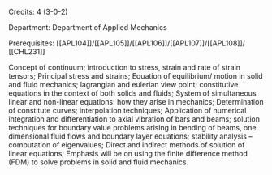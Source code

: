 Credits: 4 (3-0-2)

Department: Department of Applied Mechanics

Prerequisites: [[APL104]]/[[APL105]]/[[APL106]]/[[APL107]]/[[APL108]]/ [[CHL231]]

Concept of continuum; introduction to stress, strain and rate of strain tensors; Principal stress and strains; Equation of equilibrium/ motion in solid and fluid mechanics; lagrangian and eulerian view point; constitutive equations in the context of both solids and fluids; System of simultaneous linear and non-linear equations: how they arise in mechanics; Determination of constitute curves; interpolation techniques; Application of numerical integration and differentiation to axial vibration of bars and beams; solution techniques for boundary value problems arising in bending of beams, one dimensional fluid flows and boundary layer equations; stability analysis – computation of eigenvalues; Direct and indirect methods of solution of linear equations; Emphasis will be on using the finite difference method (FDM) to solve problems in solid and fluid mechanics.